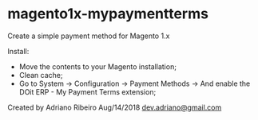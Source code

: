 # magento1x-mypaymentterms
Create a simple payment method for Magento 1.x

Install:
- Move the contents to your Magento installation;
- Clean cache;
- Go to System -> Configuration -> Payment Methods -> And enable the DOit ERP - My Payment Terms extension;

Created by Adriano Ribeiro Aug/14/2018
dev.adriano@gmail.com

